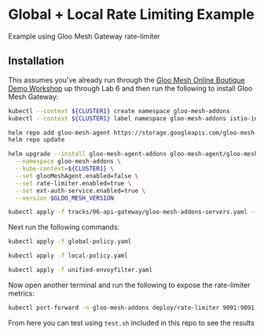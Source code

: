 # Global + Local Rate Limiting Example

Example using Gloo Mesh Gateway rate-limiter 

## Installation

This assumes you've already run through the [Gloo Mesh Online Boutique Demo Workshop](https://github.com/solo-io/solo-cop/tree/main/workshops/gloo-mesh-demo) up through Lab 6 and then run the following to install Gloo Mesh Gateway:

```bash
kubectl --context ${CLUSTER1} create namespace gloo-mesh-addons
kubectl --context ${CLUSTER1} label namespace gloo-mesh-addons istio-injection=enabled

helm repo add gloo-mesh-agent https://storage.googleapis.com/gloo-mesh-enterprise/gloo-mesh-agent
helm repo update

helm upgrade --install gloo-mesh-agent-addons gloo-mesh-agent/gloo-mesh-agent \
  --namespace gloo-mesh-addons \
  --kube-context=${CLUSTER1} \
  --set glooMeshAgent.enabled=false \
  --set rate-limiter.enabled=true \
  --set ext-auth-service.enabled=true \
  --version $GLOO_MESH_VERSION

kubectl apply -f tracks/06-api-gateway/gloo-mesh-addons-servers.yaml --context $MGMT
```

Next run the following commands:

```bash
kubectl apply -f global-policy.yaml
```

```bash
kubectl apply -f local-policy.yaml
```

```bash
kubectl apply -f unified-envoyfilter.yaml
```

Now open another terminal and run the following to expose the rate-limiter metrics:

```bash
kubectl port-forward -n gloo-mesh-addons deploy/rate-limiter 9091:9091 --context cluster1
```

From here you can test using `test.sh` included in this repo to see the results

